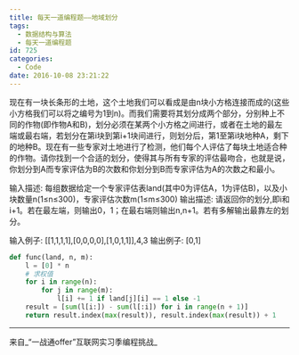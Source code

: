 ```yaml
---
title: 每天一道编程题——地域划分
tags:
  - 数据结构与算法
  - 每天一道编程题
id: 725
categories:
  - Code
date: 2016-10-08 23:21:22
---
```

现在有一块长条形的土地，这个土地我们可以看成是由n块小方格连接而成的(这些小方格我们可以将之编号为1到n)。而我们需要将其划分成两个部分，分别种上不同的作物(即作物A和B)，划分必须在某两个小方格之间进行，或者在土地的最左端或最右端，若划分在第i块到第i+1块间进行，则划分后，第1至第i块地种A，剩下的地种B。现在有一些专家对土地进行了检测，他们每个人评估了每块土地适合种的作物。请你找到一个合适的划分，使得其与所有专家的评估最吻合，也就是说，你划分到A而专家评估为B的次数和你划分到B而专家评估为A的次数之和最小。

输入描述:
每组数据给定一个专家评估表land(其中0为评估A，1为评估B)，以及小块数量n(1≤n≤300)，专家评估次数m(1≤m≤300)
输出描述:
请返回你的划分,即i和i+1。若在最左端，则输出0，1；在最右端则输出n,n+1。若有多解输出最靠左的划分。

输入例子:
[[1,1,1,1],[0,0,0,0],[1,0,1,1]],4,3
输出例子:
[0,1]


```py
def func(land, n, m):
    l = [0] * n
    # 求权值
    for i in range(n):
        for j in range(m):
            l[i] += 1 if land[j][i] == 1 else -1
    result = [sum(l[i:]) - sum(l[:i]) for i in range(n + 1)]
    return result.index(max(result)), result.index(max(result)) + 1
```
* * *
来自_“一战通offer”互联网实习季编程挑战_

